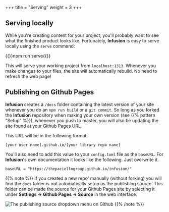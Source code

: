 +++
title = "Serving"
weight = 3
+++

## Serving locally

While you're creating content for your project, you'll probably want to see what the finished product looks like. Fortunately, **Infusion** is easy to serve locally using the `serve` command:

{{<cmd>}}npm run serve{{</cmd>}}

This will serve your working project from `localhost:1313`. Whenever you make changes to your files, the site will automatically rebuild. No need to refresh the web page!

## Publishing on Github Pages

**Infusion** creates a `/docs` folder containing the latest version of your site whenever you do an `npm run build` or a `git commit`. So long as you forked the **Infusion** repository when making your own version (see {{% pattern "Setup" %}}), whenever you push to master, you will also be updating the site found at your Github Pages URL.

This URL will be in the following format:

```
[your user name].github.io/[your library repo name]
```

You'll also need to add this value to your `config.toml` file as the `baseURL`. For **Infusion**'s own documentation it looks like the following. Just overwrite it.

```
baseURL = "https://thepaciellogroup.github.io/infusion/"
```

{{% note %}}
If you created a new repo' manually (without forking) you will find the `docs` folder is not automatically setup as the publishing source. This folder can be made the source for your Github Pages site by selecting it under  **Settings → Github Pages → Source** in the web interface.

![The publishing source dropdown menu on Github](/images/serve_from_docs.png)
{{% /note %}}
